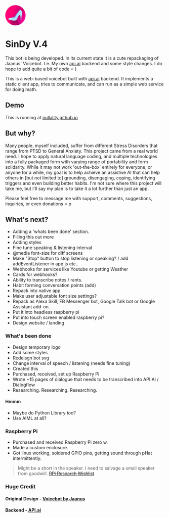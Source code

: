 <img src="/i/Cindyfive.png" width="64">

# SinDy V.4 

This bot is being developed. In its current state it is a cute repackaging of Jaanus' Voicebot. I.e. My own [api.ai](https://api.ai) backend and some style changes. I do hope to add quite a bit of code = )

This is a web-based voicebot built with [api.ai](https://api.ai) backend. It implements a static client app, tries to communicate, and can run as a simple web service for doing math.

## Demo

This is running at [nullality.github.io](https://nullality.github.io)

## But why?

Many people, myself included, suffer from different Stress Disorders that range from PTSD to General Anxiety. This project came from a real world need. I hope to apply natural language coding, and multiple technologies into a fully packaged form with varying range of portability and form solidarity. While it may not work 'out-the-box' entirely for everyone, or anyone for a while, my goal is to help achieve an assistive AI that can help others in [but not limited to] grounding, disengaging, coping, identifying triggers and even building better habits. I'm not sure where this project will take me, but I'll say my plan is to take it a lot further than just an app.
 
 Please feel free to message me with support, comments, suggestions, inquiries, or even donations = p
 
 ## What's next?
 - Adding a 'whats been done' section.
 - Filling this out more
 - Adding styles
 - Fine tune speaking & listening interval
 - @media font-size for diff screens
 - Make "Stop" button to stop listening or speaking? / add addEventListener in app.js etc..
 - Webhooks for services like Youtube or getting Weather
 - Cards for webhooks?
 - Ability to transcribe notes / rants.
 - Habit forming conversation points (add)
 - Repack into native app
 - Make user adjustable font size settings?
 - Repack as Alexa Skill, FB Messenger bot, Google Talk bot or Google Assistant add-on.
 - Put it into headless raspberry pi
 - Put into touch screen enabled raspberry pi? 
 - Design website / landing
 
 ### What's been done
 - Design temporary logo
 - Add some styles
 - Redeisgn bot svg
 - Change interval of speech / listening (needs fine tuning)
 - Created this
 - Purchased, received, set up Raspberry Pi
 - Wrote ~15 pages of dialogue that needs to be transcribed into API.AI / Dialogflow
 - Researching. Researching. Researching.
 
 #### Hmmm
 - Maybe do Python Library too?
 - Use AIML at all?
 
### Raspberry Pi
- Purchased and received Raspberry Pi zero w.
- Made a custom enclosure.
- Got linux working, soldered GPIO pins, getting sound through pHat intermittently. 
> Might be a short in the speaker. I need to salvage a small speaker from goodwill.
~~[RPi Research Wishlist](https://github.com/nullality/nullality.github.io/blob/master/RPiList.md)~~

### Huge Credit
#### Original Design - [Voicebot by Jaanus](https://github.com/jaanus/voicebot)
#### Backend - [API.ai](https://www.api.ai/)
